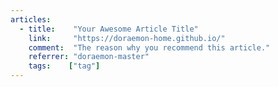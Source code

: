 ```yaml
---
articles:
  - title:    "Your Awesome Article Title"
    link:     "https://doraemon-home.github.io/"
    comment:  "The reason why you recommend this article."
    referrer: "doraemon-master"
    tags:    ["tag"]
---
```

